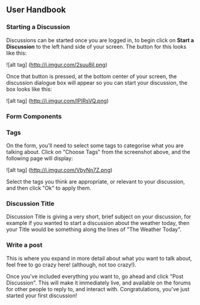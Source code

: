 ## User Handbook
### Starting a Discussion

Discussions can be started once you are logged in, to begin click on **Start a Discussion** to the left hand side of your screen. The button for this looks like this:

![alt tag] (http://i.imgur.com/2suu8il.png)

Once that button is pressed, at the bottom center of your screen, the discussion dialogue box will appear so you can start your discussion, the box looks like this:

![alt tag] (http://i.imgur.com/IPIRsVQ.png)

### Form Components

### Tags

On the form, you'll need to select some tags to categorise what you are talking about. Click on "Choose Tags" from the screenshot above, and the following page will display:

![alt tag] (http://i.imgur.com/VbyNn7Z.png)

Select the tags you think are appropriate, or relevant to your discussion, and then click "Ok" to apply them.

### Discussion Title

Discussion Title is giving a very short, brief subject on your discussion, for example if you wanted to start a discussion about the weather today, then your Title would be something along the lines of "The Weather Today".

### Write a post

This is where you expand in more detail about what you want to talk about, feel free to go crazy here! (although, not too crazy!).

Once you've included everything you want to, go ahead and click "Post Discussion". This will make it immediately live, and available on the forums for other people to reply to, and interact with. Congratulations, you've just started your first discussion!
